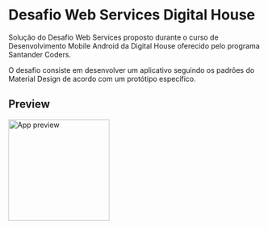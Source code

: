 # Desafio Web Services Digital House

Solução do Desafio Web Services proposto durante o curso de Desenvolvimento Mobile Android da Digital House oferecido pelo programa Santander Coders.

O desafio consiste em desenvolver um aplicativo seguindo os padrões do Material Design de acordo com um protótipo específico.

## Preview

<img src="media/app-preview.gif" alt="App preview" width="200"/>
